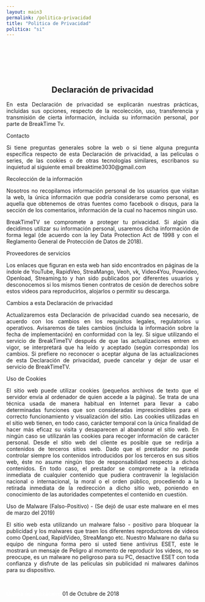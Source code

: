 ```yaml
---
layout: main3
permalink: /politica-privacidad
title: "Politica de Privacidad"
politica: "si"
---
```



<div class="container" style="padding-top:80px;">
    <div class="row">
                <div class="col-md-1 col-xs-12 col-lg-1">
                </div>
                <div class="col-md-10 col-xs-12 col-lg-10">
                        <div class="col-md-12 col-xs-12 col-lg-12" align="center">
                            <h2 class="top_parrafo "> Declaración de privacidad </h2>
                        </div>
                        <div class="col-md-12 col-xs-12 col-lg-12" align="justify">
                            <p class="parrafo"> En esta Declaración de privacidad se explicarán nuestras prácticas, incluidas sus opciones, respecto de la recolección, uso, transferencia y transmisión de cierta información, incluida su información personal, por parte de BreakTime Tv.</p>            
                            <p class="parrafo2"> Contacto </p>
                            <p class="parrafo">  Si tiene preguntas generales sobre la web o si tiene alguna pregunta específica respecto de esta Declaración de privacidad, a las peliculas o series, de las cookies o de otras tecnologías similares, escribanos su inquietud al siguiente email breaktime3030@gmail.com
                            </p>
                            <p class="parrafo2"> Recolección de la información </p>
                            <p class="parrafo"> Nosotros no recopilamos información personal de los usuarios que visitan la web, la única información que podría considerarse como personal, es aquella que obtenemos de otras fuentes como facebook o disqus, para la sección de los comentarios, información de la cual no hacemos ningún uso.</p>
                             <p class="parrafo"> BreakTimeTV se compromete a proteger tu privacidad. Si algún día decidimos utilizar su información personal, usaremos dicha información de forma legal (de acuerdo con la ley Data Protection Act de 1998 y con el Reglamento General de Protección de Datos de 2018).</p>
                            <p class="parrafo2"> Proveedores de servicios </p>
                            <p class="parrafo"> Los enlaces que figuran en esta web han sido encontrados en páginas de la índole de YouTube, RapidVeo, StreaMango, Veoh, vk, Video4You, Powvideo, Openload, Streaming.to y han sido publicados por diferentes usuarios y desconocemos si los mismos tienen contratos de cesión de derechos sobre estos videos para reproducirlos, alojarlos o permitir su descarga.</p>
                            <p class="parrafo2"> Cambios a esta Declaración de privacidad </p>
                             <p class="parrafo"> Actualizaremos esta Declaración de privacidad cuando sea necesario, de acuerdo con los cambios en los requisitos legales, regulatorios u operativos. Avisaremos de tales cambios (incluida la información sobre la fecha de implementación) en conformidad con la ley. Si sigue utilizando el servicio de BreakTimeTV después de que las actualizaciones entren en vigor, se interpretará que ha leído y aceptado (según corresponda) los cambios. Si prefiere no reconocer o aceptar alguna de las actualizaciones de esta Declaración de privacidad, puede cancelar y dejar de usar el servicio de BreakTimeTV. </p>
                             <p class="parrafo2"> Uso de Cookies </p>
                             <p class="parrafo"> El sitio web puede utilizar cookies (pequeños archivos de texto que el servidor envía al ordenador de quien accede a la página). Se trata de una técnica usada de manera habitual en Internet para llevar a cabo determinadas funciones que son consideradas imprescindibles para el correcto funcionamiento y visualización del sitio. Las cookies utilizadas
                            en el sitio web tienen, en todo caso, carácter temporal con la única finalidad de hacer más eficaz su visita y desaparecen al abandonar el sitio web. En ningún caso se utilizarán las cookies para recoger información de carácter personal.
                            Desde el sitio web del cliente es posible que se redirija a contenidos de terceros sitios web. Dado que el prestador no puede controlar siempre los contenidos introducidos por los terceros en sus sitios web, éste no asume ningún tipo de responsabilidad respecto a dichos contenidos. En todo caso, el prestador se compromete a la retirada inmediata de cualquier
                            contenido que pudiera contravenir la legislación nacional o internacional, la moral o el orden público, procediendo a la retirada inmediata de la redirección a dicho sitio web, poniendo en conocimiento de las autoridades competentes el contenido en cuestión. </p>
                            <p class="parrafo2"> Uso de Malware (Falso-Positivo) - (Se dejó de usar este malware en el mes de marzo del 2019) </p>
                             <p class="parrafo"> El sitio web esta utilizando un malware falso - positivo para bloquear la publicidad y los malwares que traen los diferentes reproductores de videos como OpenLoad, RapidVideo, StreaMango etc. Nuestro Malware no daña su equipo de ninguna forma pero si usted tiene antivirus ESET, este le mostrará un mensaje de Peligro al momento de reproducir los videos, no se preocupe, es un malware no peligroso para su PC, desactive ESET con toda confianza y disfrute de las peliculas sin publicidad ni malwares dañinos para su dispositivo.</p>
                           <br>
                             <p class="parrafo"><span style="color: white; font-weight:bold;" >Última actualización: </span> 01 de Octubre de 2018 </p>
                        </div>
                </div>
                <div class="col-md-1 col-xs-12 col-lg-1"> </div>
	</div>
</div>